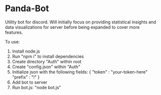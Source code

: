 # Panda-Bot
Utility bot for discord. Will initially focus on providing statistical insights and data visualizations for server before being expanded to cover more features.

To use:
1. Install node.js
2. Run "npm i" to install dependencies
3. Create directory "Auth" within root
4. Create "config.json" within "Auth"
5. Initialize json with the following fields:
   {
    "token" : "your-token-here"
    "prefix" : "!"
   }
6. Add bot to server
7. Run bot.js: "node bot.js"
